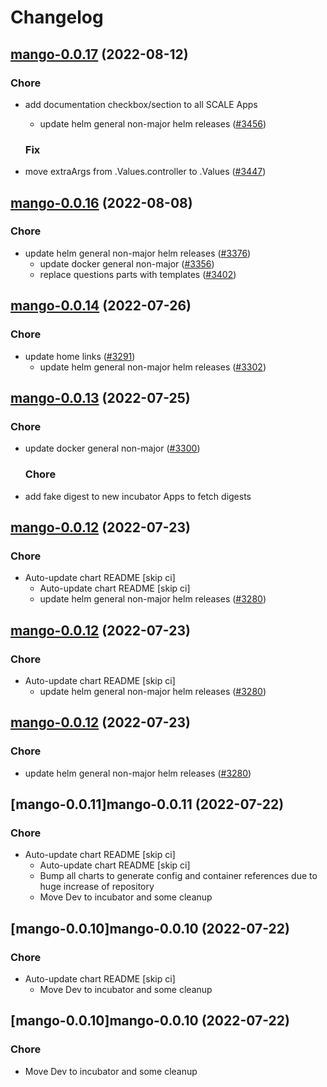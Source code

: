 # Changelog



## [mango-0.0.17](https://github.com/truecharts/charts/compare/mango-0.0.16...mango-0.0.17) (2022-08-12)

### Chore

- add documentation checkbox/section to all SCALE Apps
  - update helm general non-major helm releases ([#3456](https://github.com/truecharts/charts/issues/3456))

  ### Fix

- move extraArgs from .Values.controller to .Values ([#3447](https://github.com/truecharts/charts/issues/3447))




## [mango-0.0.16](https://github.com/truecharts/charts/compare/mango-0.0.14...mango-0.0.16) (2022-08-08)

### Chore

- update helm general non-major helm releases ([#3376](https://github.com/truecharts/charts/issues/3376))
  - update docker general non-major ([#3356](https://github.com/truecharts/charts/issues/3356))
  - replace questions parts with templates ([#3402](https://github.com/truecharts/charts/issues/3402))




## [mango-0.0.14](https://github.com/truecharts/apps/compare/mango-0.0.13...mango-0.0.14) (2022-07-26)

### Chore

- update home links ([#3291](https://github.com/truecharts/apps/issues/3291))
  - update helm general non-major helm releases ([#3302](https://github.com/truecharts/apps/issues/3302))




## [mango-0.0.13](https://github.com/truecharts/apps/compare/mango-0.0.12...mango-0.0.13) (2022-07-25)

### Chore

- update docker general non-major ([#3300](https://github.com/truecharts/apps/issues/3300))

  ### Chore

- add fake digest to new incubator Apps to fetch digests




## [mango-0.0.12](https://github.com/truecharts/apps/compare/mango-0.0.11...mango-0.0.12) (2022-07-23)

### Chore

- Auto-update chart README [skip ci]
  - Auto-update chart README [skip ci]
  - update helm general non-major helm releases ([#3280](https://github.com/truecharts/apps/issues/3280))




## [mango-0.0.12](https://github.com/truecharts/apps/compare/mango-0.0.11...mango-0.0.12) (2022-07-23)

### Chore

- Auto-update chart README [skip ci]
  - update helm general non-major helm releases ([#3280](https://github.com/truecharts/apps/issues/3280))




## [mango-0.0.12](https://github.com/truecharts/apps/compare/mango-0.0.11...mango-0.0.12) (2022-07-23)

### Chore

- update helm general non-major helm releases ([#3280](https://github.com/truecharts/apps/issues/3280))




## [mango-0.0.11]mango-0.0.11 (2022-07-22)

### Chore

- Auto-update chart README [skip ci]
  - Auto-update chart README [skip ci]
  - Bump all charts to generate config and container references due to huge increase of repository
  - Move Dev to incubator and some cleanup




## [mango-0.0.10]mango-0.0.10 (2022-07-22)

### Chore

- Auto-update chart README [skip ci]
  - Move Dev to incubator and some cleanup




## [mango-0.0.10]mango-0.0.10 (2022-07-22)

### Chore

- Move Dev to incubator and some cleanup

